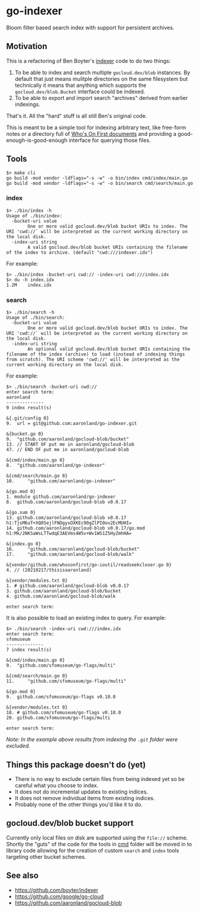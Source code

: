 # go-indexer

Bloom filter based search index with support for persistent archives.

## Motivation

This is a refactoring of Ben Boyter's [indexer](https://github.com/boyter/indexer) code to do two things:

1. To be able to index and search multiple `gocloud.dev/blob` instances. By default that just means mulitple directories on the same filesystem but technically it means that anything which supports the `gocloud.dev/blob.Bucket` interface could be indexed.
2. To be able to export and import search "archives" derived from earlier indexings.

That's it. All the "hard" stuff is all still Ben's original code.

This is meant to be a simple tool for indexing  arbitrary text, like free-form notes or a directory full of [Who's On First documents](https://github.com/whosonfirst-data) and providing a good-enough-is-good-enough interface for querying those files.

## Tools

```
$> make cli
go build -mod vendor -ldflags="-s -w" -o bin/index cmd/index/main.go
go build -mod vendor -ldflags="-s -w" -o bin/search cmd/search/main.go
```

### index

```
$> ./bin/index -h
Usage of ./bin/index:
  -bucket-uri value
    	One or more valid gocloud.dev/blob bucket URIs to index. The URI 'cwd://` will be interpreted as the current working directory on the local disk.
  -index-uri string
    	A valid gocloud.dev/blob bucket URIs containing the filename of the index to archive. (default "cwd:///indexer.idx")
```

For example:

```
$> ./bin/index -bucket-uri cwd:// -index-uri cwd:///index.idx
$> du -h index.idx 
1.2M	index.idx
```

### search

```
$> ./bin/search -h
Usage of ./bin/search:
  -bucket-uri value
    	One or more valid gocloud.dev/blob bucket URIs to index. The URI 'cwd://` will be interpreted as the current working directory on the local disk.
  -index-uri string
    	An optional valid gocloud.dev/blob bucket URIs containing the filename of the index (archive) to load (instead of indexing things from scratch). The URI scheme 'cwd://' will be interpreted as the current working directory on the local disk.
```

For example:

```
$> ./bin/search -bucket-uri cwd:// 
enter search term: 
aaronland
--------------
9 index result(s)

&{.git/config 0}
9. 	url = git@github.com:aaronland/go-indexer.git

&{bucket.go 0}
9. 	"github.com/aaronland/gocloud-blob/bucket"
13. // START OF put me in aaronland/gocloud-blob
47. // END OF put me in aaronland/gocloud-blob

&{cmd/index/main.go 0}
8. 	"github.com/aaronland/go-indexer"

&{cmd/search/main.go 0}
10. 	"github.com/aaronland/go-indexer"

&{go.mod 0}
1. module github.com/aaronland/go-indexer
8. 	github.com/aaronland/gocloud-blob v0.0.17

&{go.sum 0}
13. github.com/aaronland/gocloud-blob v0.0.17 h1:TjsM6uT+XQ8SejlFNDgyxOXKEc90gZlPI0ov2EcMUHI=
14. github.com/aaronland/gocloud-blob v0.0.17/go.mod h1:Mk/2NKSaWsLTTwdqE3AEVms4W5v+Wv1WS1Z5HyZmhHA=

&{index.go 0}
16. 	"github.com/aaronland/gocloud-blob/bucket"
17. 	"github.com/aaronland/gocloud-blob/walk"

&{vendor/github.com/whosonfirst/go-ioutil/readseekcloser.go 0}
4. // (20210217/thisisaaronland)

&{vendor/modules.txt 0}
1. # github.com/aaronland/gocloud-blob v0.0.17
3. github.com/aaronland/gocloud-blob/bucket
4. github.com/aaronland/gocloud-blob/walk

enter search term: 
```

It is also possible to load an existing index to query. For example:

```
$> ./bin/search -index-uri cwd:///index.idx
enter search term: 
sfomuseum
--------------
7 index result(s)

&{cmd/index/main.go 0}
9. 	"github.com/sfomuseum/go-flags/multi"

&{cmd/search/main.go 0}
11. 	"github.com/sfomuseum/go-flags/multi"

&{go.mod 0}
9. 	github.com/sfomuseum/go-flags v0.10.0

&{vendor/modules.txt 0}
18. # github.com/sfomuseum/go-flags v0.10.0
20. github.com/sfomuseum/go-flags/multi

enter search term:
```

_Note: In the example above results from indexing the `.git` folder were excluded._

## Things this package doesn't do (yet)

* There is no way to exclude certain files from being indexed yet so be careful what you choose to index.
* It does not do incremental updates to existing indices.
* It does not remove individual items from existing indices.
* Probably none of the other things you'd like it to do.

## gocloud.dev/blob bucket support

Currently only local files on disk are supported using the `file://` scheme. Shortly the "guts" of the code for the tools in [cmd](cmd/) folder will be moved in to library code allowing for the creation of custom `search` and `index` tools targeting other bucket schemes.

## See also

* https://github.com/boyter/indexer
* https://github.com/google/go-cloud
* https://github.com/aaronland/gocloud-blob